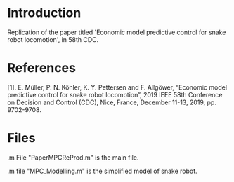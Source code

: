 # Introduction 
Replication of the paper titled 'Economic model predictive control for snake robot locomotion', in 58th CDC.

# References

[1]. E. Müller, P. N. Köhler, K. Y. Pettersen and F. Allgöwer, “Economic model predictive control for snake robot locomotion”, 2019 IEEE 58th Conference on Decision and Control (CDC), Nice, France, December 11-13, 2019, pp. 9702-9708.

# Files


.m File "PaperMPCReProd.m" is the main file. 

.m file "MPC_Modelling.m" is the simplified model of snake robot.
